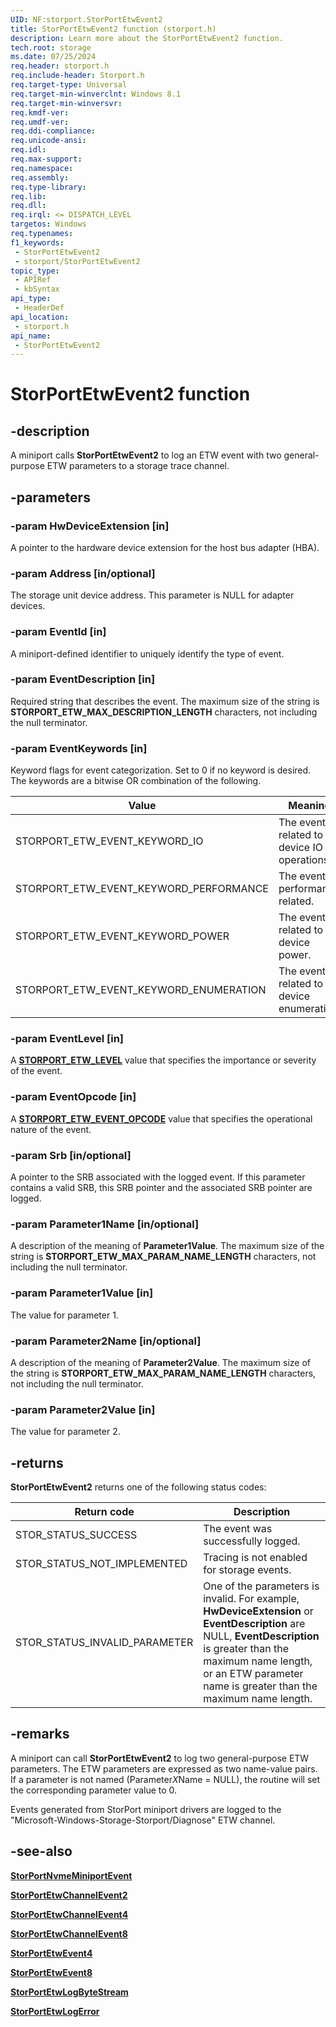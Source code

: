 ```yaml
---
UID: NF:storport.StorPortEtwEvent2
title: StorPortEtwEvent2 function (storport.h)
description: Learn more about the StorPortEtwEvent2 function.
tech.root: storage
ms.date: 07/25/2024
req.header: storport.h
req.include-header: Storport.h
req.target-type: Universal
req.target-min-winverclnt: Windows 8.1
req.target-min-winversvr: 
req.kmdf-ver: 
req.umdf-ver: 
req.ddi-compliance: 
req.unicode-ansi: 
req.idl: 
req.max-support: 
req.namespace: 
req.assembly: 
req.type-library: 
req.lib: 
req.dll: 
req.irql: <= DISPATCH_LEVEL
targetos: Windows
req.typenames: 
f1_keywords:
 - StorPortEtwEvent2
 - storport/StorPortEtwEvent2
topic_type:
 - APIRef
 - kbSyntax
api_type:
 - HeaderDef
api_location:
 - storport.h
api_name:
 - StorPortEtwEvent2
---
```


# StorPortEtwEvent2 function

## -description

A miniport calls **StorPortEtwEvent2** to log an ETW event with two general-purpose ETW parameters to a storage trace channel.

## -parameters

### -param HwDeviceExtension [in]

A pointer to the hardware device extension for the host bus adapter (HBA).

### -param Address [in/optional]

The storage unit device address. This parameter is NULL for adapter devices.

### -param EventId [in]

A miniport-defined identifier to uniquely identify the type of event.

### -param EventDescription [in]

Required string that describes the event. The maximum size of the string is **STORPORT_ETW_MAX_DESCRIPTION_LENGTH** characters, not including the null terminator.

### -param EventKeywords [in]

Keyword flags for event categorization. Set to 0 if no keyword is desired. The keywords are a bitwise OR combination of the following.

| Value | Meaning |
| ----- | ------- |
| STORPORT_ETW_EVENT_KEYWORD_IO | The event is related to device IO operations. |
| STORPORT_ETW_EVENT_KEYWORD_PERFORMANCE | The event is performance related. |
| STORPORT_ETW_EVENT_KEYWORD_POWER | The event is related to device power. |
| STORPORT_ETW_EVENT_KEYWORD_ENUMERATION | The event is related to device enumeration. |

### -param EventLevel [in]

A [**STORPORT_ETW_LEVEL**](ne-storport-storport_etw_level.md) value that specifies the importance or severity of the event.

### -param EventOpcode [in]

A [**STORPORT_ETW_EVENT_OPCODE**](ne-storport-storport_etw_event_opcode.md) value that specifies the operational nature of the event.

### -param Srb [in/optional]

A pointer to the SRB associated with the logged event. If this parameter contains a valid SRB, this SRB pointer and the associated SRB pointer are logged.

### -param Parameter1Name [in/optional]

A description of the meaning of **Parameter1Value**. The maximum size of the string is **STORPORT_ETW_MAX_PARAM_NAME_LENGTH** characters, not including the null terminator.

### -param Parameter1Value [in]

The value for parameter 1.

### -param Parameter2Name [in/optional]

A description of the meaning of **Parameter2Value**. The maximum size of the string is **STORPORT_ETW_MAX_PARAM_NAME_LENGTH** characters, not including the null terminator.

### -param Parameter2Value [in]

The value for parameter 2.

## -returns

**StorPortEtwEvent2** returns one of the following status codes:

| Return code | Description |
| ----------- | ----------- |
| STOR_STATUS_SUCCESS | The event was successfully logged. |
| STOR_STATUS_NOT_IMPLEMENTED | Tracing is not enabled for storage events. |
| STOR_STATUS_INVALID_PARAMETER | One of the parameters is invalid. For example, **HwDeviceExtension** or **EventDescription** are NULL, **EventDescription** is greater than the maximum name length, or an ETW parameter name is greater than the maximum name length. |

## -remarks

A miniport can call **StorPortEtwEvent2** to log two general-purpose ETW parameters. The ETW parameters are expressed as two name-value pairs. If a parameter is not named (Parameter*X*Name = NULL), the routine will set the corresponding parameter value to 0.

Events generated from StorPort miniport drivers are logged to the "Microsoft-Windows-Storage-Storport/Diagnose" ETW channel.

## -see-also

[**StorPortNvmeMiniportEvent**](nf-storport-storportnvmeminiportevent.md)

[**StorPortEtwChannelEvent2**](nf-storport-storportetwchannelevent2.md)

[**StorPortEtwChannelEvent4**](nf-storport-storportetwchannelevent4.md)

[**StorPortEtwChannelEvent8**](nf-storport-storportetwchannelevent8.md)

[**StorPortEtwEvent4**](nf-storport-storportetwevent4.md)

[**StorPortEtwEvent8**](nf-storport-storportetwevent8.md)

[**StorPortEtwLogByteStream**](nf-storport-storportetwlogbytestream.md)

[**StorPortEtwLogError**](nf-storport-storportetwlogerror.md)
